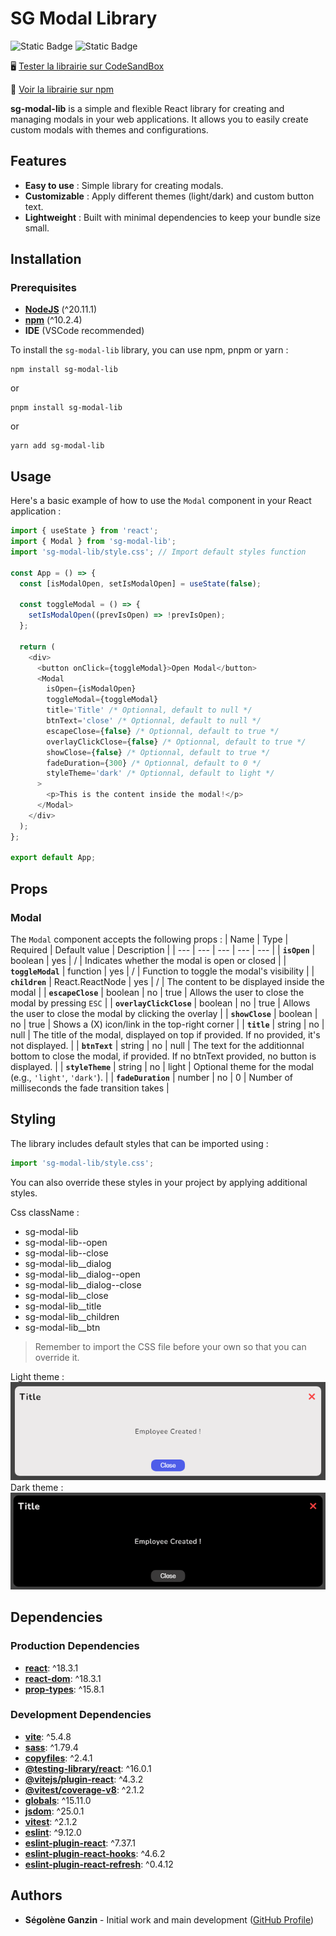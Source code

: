 # SG Modal Library

![Static Badge](https://img.shields.io/badge/Made_with-ReactJS-blue)
![Static Badge](https://img.shields.io/badge/Publish_on-npm-red)

🖥 [Tester la librairie sur CodeSandBox](https://codesandbox.io/p/devbox/sg-modal-lib-test-kgm332)

🔎 [Voir la librairie sur npm](https://www.npmjs.com/package/sg-modal-lib)

**sg-modal-lib** is a simple and flexible React library for creating and managing modals in your web applications.
It allows you to easily create custom modals with themes and configurations.

## Features

- **Easy to use** : Simple library for creating modals.
- **Customizable** : Apply different themes (light/dark) and custom button text.
- **Lightweight** : Built with minimal dependencies to keep your bundle size small.

## Installation

### Prerequisites

- **[NodeJS](https://nodejs.org/fr/)** (^20.11.1)
- **[npm](https://www.npmjs.com/)** (^10.2.4)
- **IDE** (VSCode recommended)

To install the `sg-modal-lib` library, you can use npm, pnpm or yarn :

```
npm install sg-modal-lib
```

or

```
pnpm install sg-modal-lib
```

or

```
yarn add sg-modal-lib
```

## Usage

Here's a basic example of how to use the `Modal` component in your React application :

```javascript
import { useState } from 'react';
import { Modal } from 'sg-modal-lib';
import 'sg-modal-lib/style.css'; // Import default styles function

const App = () => {
  const [isModalOpen, setIsModalOpen] = useState(false);

  const toggleModal = () => {
    setIsModalOpen((prevIsOpen) => !prevIsOpen);
  };

  return (
    <div>
      <button onClick={toggleModal}>Open Modal</button>
      <Modal
        isOpen={isModalOpen}
        toggleModal={toggleModal}
        title='Title' /* Optionnal, default to null */
        btnText='close' /* Optionnal, default to null */
        escapeClose={false} /* Optionnal, default to true */
        overlayClickClose={false} /* Optionnal, default to true */
        showClose={false} /* Optionnal, default to true */
        fadeDuration={300} /* Optionnal, default to 0 */
        styleTheme='dark' /* Optionnal, default to light */
      >
        <p>This is the content inside the modal!</p>
      </Modal>
    </div>
  );
};

export default App;
```

## Props

### Modal

The `Modal` component accepts the following props :
| Name | Type | Required | Default value | Description |
| --- | --- | --- | --- | --- |
| **`isOpen`** | boolean | yes | / | Indicates whether the modal is open or closed |
| **`toggleModal`** | function | yes | / | Function to toggle the modal's visibility |
| **`children`** | React.ReactNode | yes | / | The content to be displayed inside the modal |
| **`escapeClose`** | boolean | no | true | Allows the user to close the modal by pressing `ESC` |
| **`overlayClickClose`** | boolean | no | true | Allows the user to close the modal by clicking the overlay |
| **`showClose`** | boolean | no | true | Shows a (X) icon/link in the top-right corner |
| **`title`** | string | no | null | The title of the modal, displayed on top if provided. If no provided, it's not displayed. |
| **`btnText`** | string | no | null | The text for the additionnal bottom to close the modal, if provided. If no btnText provided, no button is displayed. |
| **`styleTheme`** | string | no | light | Optional theme for the modal (e.g., `'light'`, `'dark'`). |
| **`fadeDuration`** | number | no | 0 | Number of milliseconds the fade transition takes |

## Styling

The library includes default styles that can be imported using :

```javascript
import 'sg-modal-lib/style.css';
```

You can also override these styles in your project by applying additional styles.

Css className :

- sg-modal-lib
- sg-modal-lib--open
- sg-modal-lib--close
- sg-modal-lib\_\_dialog
- sg-modal-lib\_\_dialog--open
- sg-modal-lib\_\_dialog--close
- sg-modal-lib\_\_close
- sg-modal-lib\_\_title
- sg-modal-lib\_\_children
- sg-modal-lib\_\_btn

> Remember to import the CSS file before your own so that you can override it.

Light theme : <br>
![Light theme screenshot](./src/assets/lightTheme.png) <br>
Dark theme : <br>
![Dark theme screenshot](./src/assets/darkTheme.png) <br>

## Dependencies

### Production Dependencies

- **[react](https://www.npmjs.com/package/react)**: ^18.3.1
- **[react-dom](https://www.npmjs.com/package/react-dom)**: ^18.3.1
- **[prop-types](https://www.npmjs.com/package/prop-types)**: ^15.8.1

### Development Dependencies

- **[vite](https://www.npmjs.com/package/vite)**: ^5.4.8
- **[sass](https://www.npmjs.com/package/sass)**: ^1.79.4
- **[copyfiles](https://www.npmjs.com/package/copyfiles)**: ^2.4.1
- **[@testing-library/react](https://www.npmjs.com/package/@testing-library/react)**: ^16.0.1
- **[@vitejs/plugin-react](https://www.npmjs.com/package/@vitejs/plugin-react)**: ^4.3.2
- **[@vitest/coverage-v8](https://www.npmjs.com/package/@vitest/coverage-v8)**: ^2.1.2
- **[globals](https://www.npmjs.com/package/globals)**: ^15.11.0
- **[jsdom](https://www.npmjs.com/package/jsdom)**: ^25.0.1
- **[vitest](https://www.npmjs.com/package/vitest)**: ^2.1.2
- **[eslint](https://www.npmjs.com/package/eslint)**: ^9.12.0
- **[eslint-plugin-react](https://www.npmjs.com/package/eslint-plugin-react)**: ^7.37.1
- **[eslint-plugin-react-hooks](https://www.npmjs.com/package/eslint-plugin-react-hooks)**: ^4.6.2
- **[eslint-plugin-react-refresh](https://www.npmjs.com/package/eslint-plugin-react-refresh)**: ^0.4.12

## Authors

- **Ségolène Ganzin** - Initial work and main development ([GitHub Profile](https://github.com/segoleneganzin/))
